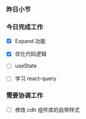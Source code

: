 ### 昨日小节



### 今日完成工作

- [x] Expand 功能
- [x] 优化代码逻辑
- [ ] useState
- [ ] 学习 react-query


###  需要协调工作

- [ ] 修改 cdh 组件库的自带样式